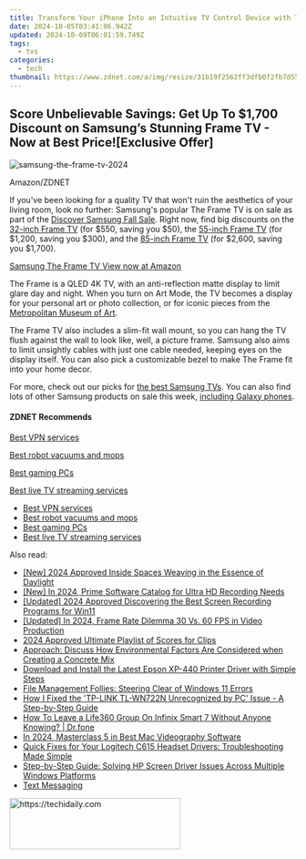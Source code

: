 ```yaml
---
title: Transform Your iPhone Into an Intuitive TV Control Device with These Expert Tips by ZDNET
date: 2024-10-05T03:41:06.942Z
updated: 2024-10-09T06:01:59.749Z
tags:
  - tvs
categories:
  - tech
thumbnail: https://www.zdnet.com/a/img/resize/31b19f2562ff3dfb0f2fb7d55fccae254c881a00/2022/09/16/570818e1-732c-4322-8f9f-f4a5adac9687/gettyimages-1396936386-copy.jpg?width=278&height=156&fit=crop&auto=webp
---
```


## Score Unbelievable Savings: Get Up To $1,700 Discount on Samsung’s Stunning Frame TV - Now at Best Price![Exclusive Offer]

![samsung-the-frame-tv-2024](https://www.zdnet.com/a/img/resize/54ef75cf8ae9852e8d5c04926af968ccdd25284c/2024/07/13/7317dce9-c15a-45f4-a7a9-f51535642d71/samsung-the-frame-tv-2024.jpg?auto=webp&width=1280)

Amazon/ZDNET

If you've been looking for a quality TV that won't ruin the aesthetics of your living room, look no further: Samsung's popular The Frame TV is on sale as part of the [Discover Samsung Fall Sale](https://shop-links.co/link/?url=https%3A%2F%2Fwww.samsung.com%2Fus%2Fdiscover-samsung-event%2F&publisher_slug=itechdaily19598&exclusive=1). Right now, find big discounts on the [32-inch Frame TV](https://shop-links.co/link/?url=https%3A%2F%2Fwww.samsung.com%2Fus%2Ftelevisions-home-theater%2Ftvs%2Fthe-frame%2F85-class-the-frame-qled-4k-smart-tv-2022-qn85ls03bafxza%2F&publisher_slug=itechdaily19598&exclusive=1) (for $550, saving you $50), the [55-inch Frame TV](https://shop-links.co/link/?url=https%3A%2F%2Fwww.samsung.com%2Fus%2Ftelevisions-home-theater%2Ftvs%2Fthe-frame%2F55-class-the-frame-qled-4k-smart-tv-2022-qn55ls03bafxza%2F&publisher_slug=itechdaily19598&exclusive=1) (for $1,200, saving you $300), and the [85-inch Frame TV](https://shop-links.co/link/?url=https%3A%2F%2Fwww.samsung.com%2Fus%2Ftelevisions-home-theater%2Ftvs%2Fthe-frame%2F85-class-the-frame-qled-4k-smart-tv-2022-qn85ls03bafxza%2F&publisher_slug=itechdaily19598&exclusive=1) (for $2,600, saving you $1,700). 

[Samsung The Frame TV View now at Amazon](https://buy.geni.us/Proxy.ashx?TSID=368250&GR%5FURL=https%3A%2F%2Fwww.amazon.com%2FSAMSUNG-55-Inch-Anti-Reflection-Included-QN55LS03BAFXZA%2Fdp%2FB09WGML25Y%2F%3Ftag%3Dzd-buy-button-20%26ascsubtag%3D%5F%5FCOM%5FCLICK%5FID%5F%5F%7C02eca5ad-8c33-44b2-9f05-88cbc1833d37%7Cdtp&dtb=1)

The Frame is a QLED 4K TV, with an anti-reflection matte display to limit glare day and night. When you turn on Art Mode, the TV becomes a display for your personal art or photo collection, or for iconic pieces from the [Metropolitan Museum of Art](https://www.zdnet.com/home-and-office/home-entertainment/samsung-adds-iconic-artwork-from-the-met-to-its-frame-tv-collection/). 

The Frame TV also includes a slim-fit wall mount, so you can hang the TV flush against the wall to look like, well, a picture frame. Samsung also aims to limit unsightly cables with just one cable needed, keeping eyes on the display itself. You can also pick a customizable bezel to make The Frame fit into your home decor. 

For more, check out our picks for [the best Samsung TVs](https://www.zdnet.com/home-and-office/home-entertainment/best-samsung-tv/). You can also find lots of other Samsung products on sale this week, [including Galaxy phones](https://www.zdnet.com/article/get-a-galaxy-z-flip-6-fold-6-s24-ultra-or-s24-for-up-to-1200-off-right-now-heres-how/).

#### **ZDNET** Recommends

[Best VPN services](https://www.zdnet.com/article/best-vpn/ "Best VPN services")

[Best robot vacuums and mops](https://www.zdnet.com/article/best-robot-vacuum-mop/ "Best robot vacuums and mops")

[Best gaming PCs](https://www.zdnet.com/article/best-gaming-pc/ "Best gaming PCs")

[Best live TV streaming services](https://www.zdnet.com/article/best-live-tv-streaming-service/ "Best live TV streaming services")

* [Best VPN services](https://www.zdnet.com/article/best-vpn/ "Best VPN services")
* [Best robot vacuums and mops](https://www.zdnet.com/article/best-robot-vacuum-mop/ "Best robot vacuums and mops")
* [Best gaming PCs](https://www.zdnet.com/article/best-gaming-pc/ "Best gaming PCs")
* [Best live TV streaming services](https://www.zdnet.com/article/best-live-tv-streaming-service/ "Best live TV streaming services")

<ins class="adsbygoogle"
     style="display:block"
     data-ad-format="autorelaxed"
     data-ad-client="ca-pub-7571918770474297"
     data-ad-slot="1223367746"></ins>

<ins class="adsbygoogle"
     style="display:block"
     data-ad-client="ca-pub-7571918770474297"
     data-ad-slot="8358498916"
     data-ad-format="auto"
     data-full-width-responsive="true"></ins>

<span class="atpl-alsoreadstyle">Also read:</span>
<div><ul>
<li><a href="https://fox-direct.techidaily.com/new-2024-approved-inside-spaces-weaving-in-the-essence-of-daylight/"><u>[New] 2024 Approved Inside Spaces Weaving in the Essence of Daylight</u></a></li>
<li><a href="https://remote-screen-capture.techidaily.com/new-in-2024-prime-software-catalog-for-ultra-hd-recording-needs/"><u>[New] In 2024, Prime Software Catalog for Ultra HD Recording Needs</u></a></li>
<li><a href="https://screen-activity-recording.techidaily.com/updated-2024-approved-discovering-the-best-screen-recording-programs-for-win11/"><u>[Updated] 2024 Approved Discovering the Best Screen Recording Programs for Win11</u></a></li>
<li><a href="https://screen-sharing-recording.techidaily.com/updated-in-2024-frame-rate-dilemma-30-vs-60-fps-in-video-production/"><u>[Updated] In 2024, Frame Rate Dilemma 30 Vs. 60 FPS in Video Production</u></a></li>
<li><a href="https://some-approaches.techidaily.com/2024-approved-ultimate-playlist-of-scores-for-clips/"><u>2024 Approved Ultimate Playlist of Scores for Clips</u></a></li>
<li><a href="https://hardware-updates.techidaily.com/1722960969372-approach-discuss-how-environmental-factors-are-considered-when-creating-a-concrete-mix/"><u>Approach: Discuss How Environmental Factors Are Considered when Creating a Concrete Mix</u></a></li>
<li><a href="https://hardware-updates.techidaily.com/download-and-install-the-latest-epson-xp-440-printer-driver-with-simple-steps/"><u>Download and Install the Latest Epson XP-440 Printer Driver with Simple Steps</u></a></li>
<li><a href="https://win11-tips.techidaily.com/file-management-follies-steering-clear-of-windows-11-errors/"><u>File Management Follies: Steering Clear of Windows 11 Errors</u></a></li>
<li><a href="https://hardware-updates.techidaily.com/how-i-fixed-the-tp-link-tl-wn722n-unrecognized-by-pc-issue-a-step-by-step-guide/"><u>How I Fixed the 'TP-LINK TL-WN722N Unrecognized by PC' Issue - A Step-by-Step Guide</u></a></li>
<li><a href="https://location-social.techidaily.com/how-to-leave-a-life360-group-on-infinix-smart-7-without-anyone-knowing-drfone-by-drfone-virtual-android/"><u>How To Leave a Life360 Group On Infinix Smart 7 Without Anyone Knowing? | Dr.fone</u></a></li>
<li><a href="https://extra-support.techidaily.com/in-2024-masterclass-5-in-best-mac-videography-software/"><u>In 2024, Masterclass 5 in Best Mac Videography Software</u></a></li>
<li><a href="https://hardware-updates.techidaily.com/quick-fixes-for-your-logitech-c615-headset-drivers-troubleshooting-made-simple/"><u>Quick Fixes for Your Logitech C615 Headset Drivers: Troubleshooting Made Simple</u></a></li>
<li><a href="https://hardware-updates.techidaily.com/step-by-step-guide-solving-hp-screen-driver-issues-across-multiple-windows-platforms/"><u>Step-by-Step Guide: Solving HP Screen Driver Issues Across Multiple Windows Platforms</u></a></li>
<li><a href="https://hardware-updates.techidaily.com/text-messaging/"><u>Text Messaging</u></a></li>
</ul></div>

<!-- affiliate ads begin -->
<a href="https://aligracehair.sjv.io/c/5597632/1959707/19272" target="_top" id="1959707">
  <img src="//a.impactradius-go.com/display-ad/19272-1959707" border="0" alt="https://techidaily.com" width="300" height="90"/>
</a>
<img height="0" width="0" src="https://aligracehair.sjv.io/i/5597632/1959707/19272" style="position:absolute;visibility:hidden;" border="0" />
<!-- affiliate ads end -->

